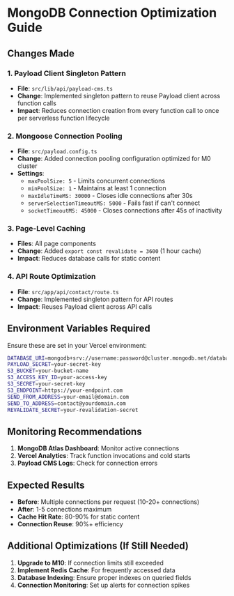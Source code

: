 # MongoDB Connection Optimization Guide

## Changes Made

### 1. Payload Client Singleton Pattern
- **File**: `src/lib/api/payload-cms.ts`
- **Change**: Implemented singleton pattern to reuse Payload client across function calls
- **Impact**: Reduces connection creation from every function call to once per serverless function lifecycle

### 2. Mongoose Connection Pooling
- **File**: `src/payload.config.ts`
- **Change**: Added connection pooling configuration optimized for M0 cluster
- **Settings**:
  - `maxPoolSize: 5` - Limits concurrent connections
  - `minPoolSize: 1` - Maintains at least 1 connection
  - `maxIdleTimeMS: 30000` - Closes idle connections after 30s
  - `serverSelectionTimeoutMS: 5000` - Fails fast if can't connect
  - `socketTimeoutMS: 45000` - Closes connections after 45s of inactivity

### 3. Page-Level Caching
- **Files**: All page components
- **Change**: Added `export const revalidate = 3600` (1 hour cache)
- **Impact**: Reduces database calls for static content

### 4. API Route Optimization
- **File**: `src/app/api/contact/route.ts`
- **Change**: Implemented singleton pattern for API routes
- **Impact**: Reuses Payload client across API calls

## Environment Variables Required

Ensure these are set in your Vercel environment:

```bash
DATABASE_URI=mongodb+srv://username:password@cluster.mongodb.net/database?retryWrites=true&w=majority
PAYLOAD_SECRET=your-secret-key
S3_BUCKET=your-bucket-name
S3_ACCESS_KEY_ID=your-access-key
S3_SECRET=your-secret-key
S3_ENDPOINT=https://your-endpoint.com
SEND_FROM_ADDRESS=your-email@domain.com
SEND_TO_ADDRESS=contact@yourdomain.com
REVALIDATE_SECRET=your-revalidation-secret
```

## Monitoring Recommendations

1. **MongoDB Atlas Dashboard**: Monitor active connections
2. **Vercel Analytics**: Track function invocations and cold starts
3. **Payload CMS Logs**: Check for connection errors

## Expected Results

- **Before**: Multiple connections per request (10-20+ connections)
- **After**: 1-5 connections maximum
- **Cache Hit Rate**: 80-90% for static content
- **Connection Reuse**: 90%+ efficiency

## Additional Optimizations (If Still Needed)

1. **Upgrade to M10**: If connection limits still exceeded
2. **Implement Redis Cache**: For frequently accessed data
3. **Database Indexing**: Ensure proper indexes on queried fields
4. **Connection Monitoring**: Set up alerts for connection spikes
